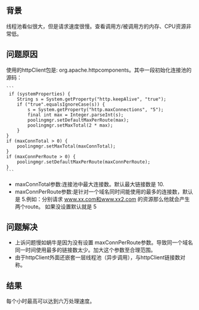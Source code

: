 ## 背景
   线程池看似很大，但是请求速度很慢。查看调用方/被调用方的内存、CPU资源非常低。
## 问题原因
使用的httpClient包是: org.apache.httpcomponents。其中一段初始化连接池的源码：

    ```
     if (systemProperties) {
        String s = System.getProperty("http.keepAlive", "true");
        if ("true".equalsIgnoreCase(s)) {
            s = System.getProperty("http.maxConnections", "5");
            final int max = Integer.parseInt(s);
            poolingmgr.setDefaultMaxPerRoute(max);
            poolingmgr.setMaxTotal(2 * max);
        }
    }
    if (maxConnTotal > 0) {
        poolingmgr.setMaxTotal(maxConnTotal);
    }
    if (maxConnPerRoute > 0) {
        poolingmgr.setDefaultMaxPerRoute(maxConnPerRoute);
    }
    ```
   - maxConnTotal参数:连接池中最大连接数。默认最大链接数是 10.
   - maxConnPerRoute参数:是针对一个域名同时间能使用的最多的连接数，默认是 5.例如：分别请求 www.xx.com和www.xx2.com 的资源那么他就会产生两个route。
    如果没设置默认就是 5
 ## 问题解决
 - 上诉问题慢如蜗牛是因为没有设置 maxConnPerRoute参数。导致同一个域名同一时间使用最多的链接数太少。加大这个参数至合理范围。
 - 由于httpClient外面还嵌套一层线程池（异步调用），与httpClient链接数对称。
 ## 结果
 每个小时最高可以达到六万处理速度。
